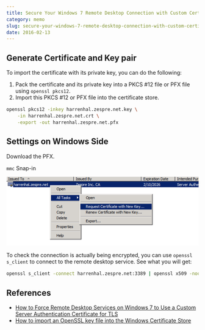 ```yaml
---
title: Secure Your Windows 7 Remote Desktop Connection with Custom Certificate
category: memo
slug: secure-your-windows-7-remote-desktop-connection-with-custom-certificate
date: 2016-02-13
---
```

## Generate Certificate and Key pair

To import the certificate with its private key, you can do the following:

1. Pack the certificate and its private key into a PKCS #12 file or PFX file
   using `openssl pkcs12`.
1. Import this PKCS #12 or PFX file into the certificate store.

```bash
openssl pkcs12 -inkey harrenhal.zespre.net.key \
    -in harrenhal.zespre.net.crt \
    -export -out harrenhal.zespre.net.pfx
```

## Settings on Windows Side

Download the PFX.

`mmc` Snap-in

![Request Certificate with New Key](images/request-certificate-with-new-key.png)

To check the connection is actually being encrypted, you can use `openssl
s_client` to connect to the remote desktop service. See what you will get:

```bash
openssl s_client -connect harrenhal.zespre.net:3389 | openssl x509 -noout -text
```

## References

-  [How to Force Remote Desktop Services on Windows 7 to Use a Custom Server
   Authentication Certificate for
   TLS](https://support.microsoft.com/en-us/kb/2001849)
-  [How to import an OpenSSL key file into the Windows Certificate
   Store](http://stackoverflow.com/questions/15671476/how-to-import-an-openssl-key-file-into-the-windows-certificate-store)
